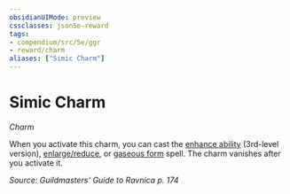 ```yaml
---
obsidianUIMode: preview
cssclasses: json5e-reward
tags:
- compendium/src/5e/ggr
- reward/charm
aliases: ["Simic Charm"]
---
```

# Simic Charm
*Charm*  

When you activate this charm, you can cast the [enhance ability](Mechanics/spells/enhance-ability.md) (3rd-level version), [enlarge/reduce](Mechanics/spells/enlarge-reduce.md), or [gaseous form](Mechanics/spells/gaseous-form.md) spell. The charm vanishes after you activate it.

*Source: Guildmasters' Guide to Ravnica p. 174*